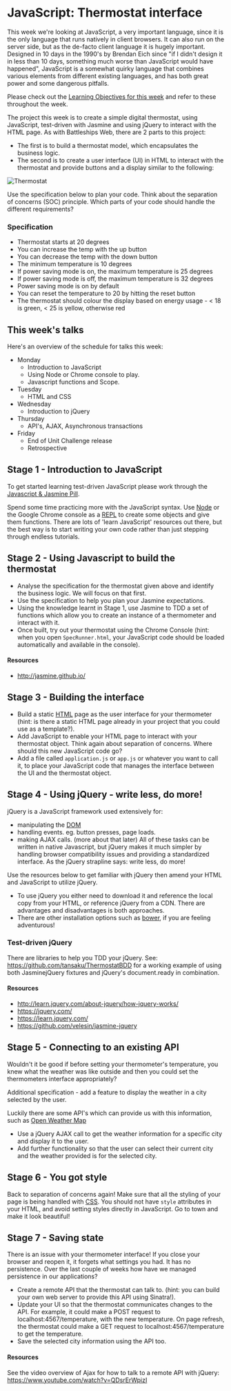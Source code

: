 # JavaScript: Thermostat interface

This week we're looking at JavaScript, a very important language, since it is the only language that runs natively in client browsers.  It can also run on the server side, but as the de-facto client language it is hugely important.  Designed in 10 days in the 1990's by Brendan Eich since "if I didn't design it in less than 10 days, something much worse than JavaScript would have happened", JavaScript is a somewhat quirky language that combines various elements from different existing languages, and has both great power and some dangerous pitfalls.

Please check out the [Learning Objectives for this week](learning_objectives.md) and refer to these throughout the week.

The project this week is to create a simple digital thermostat, using JavaScript, test-driven with Jasmine and using jQuery to interact with the HTML page.  As with Battleships Web, there are 2 parts to this project:

* The first is to build a thermostat model, which encapsulates the business logic.
* The second is to create a user interface (UI) in HTML to interact with the thermostat and provide buttons and a display similar to the following:


![Thermostat](../images/thermostat.png)

Use the specification below to plan your code.  Think about the separation of concerns (SOC) principle.  Which parts of your code should handle the different requirements?

### Specification

- Thermostat starts at 20 degrees
- You can increase the temp with the up button
- You can decrease the temp with the down button
- The minimum temperature is 10 degrees
- If power saving mode is on, the maximum temperature is 25 degrees
- If power saving mode is off, the maximum temperature is 32 degrees
- Power saving mode is on by default
- You can reset the temperature to 20 by hitting  the reset button
- The thermostat should colour the display based on energy usage - < 18 is green, < 25 is yellow, otherwise red


## This week's talks
Here's an overview of the schedule for talks this week:

* Monday
  * Introduction to JavaScript
  * Using Node or Chrome console to play.
  * Javascript functions and Scope.
* Tuesday
  * HTML and CSS
* Wednesday
  * Introduction to jQuery
* Thursday
  * API's, AJAX, Asynchronous transactions
* Friday
  * End of Unit Challenge release
  * Retrospective


## Stage 1 - Introduction to JavaScript

To get started learning test-driven JavaScript please work through the [Javascript & Jasmine Pill](../pills/javascript&JasminePill.md).

Spend some time practicing more with the JavaScript syntax.  Use [Node](https://nodejs.org/) or the Google Chrome console as a [REPL](http://en.wikipedia.org/wiki/Read%E2%80%93eval%E2%80%93print_loop) to create some objects and give them functions.  There are lots of 'learn JavaScript' resources out there, but the best way is to start writing your own code rather than just stepping through endless tutorials.


## Stage 2 - Using Javascript to build the thermostat

* Analyse the specification for the thermostat given above and identify the business logic.  We will focus on that first.
* Use the specification to help you plan your Jasmine expectations.
* Using the knowledge learnt in Stage 1, use Jasmine to TDD a set of functions which allow you to create an instance of a thermometer and interact with it.
* Once built, try out your thermostat using the Chrome Console (hint: when you open `SpecRunner.html`, your JavaScript code should be loaded automatically and available in the console).

#### Resources
* http://jasmine.github.io/


## Stage 3 - Building the interface
* Build a static [HTML](https://github.com/makersacademy/course/blob/master/pills/html.md) page as the user interface for your thermometer (hint: is there a static HTML page already in your project that you could use as a template?).
* Add JavaScript to enable your HTML page to interact with your thermostat object.  Think again about separation of concerns.  Where should this new JavaScript code go?
* Add a file called `application.js` or `app.js` or whatever you want to call it, to place your JavaScript code that manages the interface between the UI and the thermostat object.


## Stage 4 - Using jQuery - write less, do more!
jQuery is a JavaScript framework used extensively for:
  * manipulating the [DOM](https://developer.mozilla.org/en-US/docs/Web/API/Document_Object_Model)
  * handling events. eg. button presses, page loads.
  * making AJAX calls. (more about that later)
All of these tasks can be written in native Javascript, but jQuery makes it much simpler by handling browser compatibility issues and providing a standardized interface.  As the jQuery strapline says: write less, do more!

Use the resources below to get familiar with jQuery then amend your HTML and JavaScript to utilize jQuery.
  * To use jQuery you either need to download it and reference the local copy from your HTML, or reference jQuery from a CDN.  There are advantages and disadvantages is both approaches.
  * There are other installation options such as [bower](http://bower.io/), if you are feeling adventurous!

### Test-driven jQuery
There are libraries to help you TDD your jQuery.  See: https://github.com/tansaku/ThermostatBDD for a working example of using both JasminejQuery fixtures and jQuery's document.ready in combination.

#### Resources

* http://learn.jquery.com/about-jquery/how-jquery-works/
* https://jquery.com/
* https://learn.jquery.com/
* https://github.com/velesin/jasmine-jquery


## Stage 5 - Connecting to an existing API
Wouldn't it be good if before setting your thermometer's temperature, you knew what the weather was like outside and then you could set the thermometers interface appropriately?

Additional specification - add a feature to display the weather in a city selected by the user.

Luckily there are some API's which can provide us with this information, such as [Open Weather Map](http://openweathermap.org/api)

* Use a jQuery AJAX call to get the weather information for a specific city and display it to the user.
* Add further functionality so that the user can select their current city and the weather provided is for the selected city.

## Stage 6 - You got style
Back to separation of concerns again!  Make sure that all the styling of your page is being handled with [CSS](https://github.com/makersacademy/course/blob/master/pills/css.md).  You should not have `style` attributes in your HTML, and avoid setting styles directly in JavaScript.   Go to town and make it look beautiful!


## Stage 7 - Saving state
There is an issue with your thermometer interface!  If you close your browser and reopen it, it forgets what settings you had. It has no persistence. Over the last couple of weeks how have we managed persistence in our applications?

* Create a remote API that the thermostat can talk to. (hint: you can build your own web server to provide this API using Sinatra!).
* Update your UI so that the thermostat communicates changes to the API. For example, it could make a POST request to localhost:4567/temperature, with the new temperature.  On page refresh, the thermostat could make a GET request to localhost:4567/temperature to get the temperature.
* Save the selected city information using the API too.

#### Resources
See the video overview of Ajax for how to talk to a remote API with jQuery: https://www.youtube.com/watch?v=QDsrErWpizI




